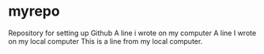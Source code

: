 # myrepo

Repository for setting up Github A line i wrote on my computer A line I wrote on my local computer
This is a line from my local computer.
